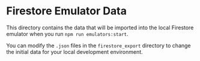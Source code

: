 
# Firestore Emulator Data

This directory contains the data that will be imported into the local Firestore emulator when you run `npm run emulators:start`.

You can modify the `.json` files in the `firestore_export` directory to change the initial data for your local development environment.
